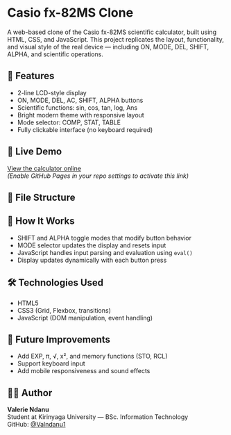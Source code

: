 # Casio fx-82MS Clone

A web-based clone of the Casio fx-82MS scientific calculator, built using HTML, CSS, and JavaScript. This project replicates the layout, functionality, and visual style of the real device — including ON, MODE, DEL, SHIFT, ALPHA, and scientific operations.

## 🔧 Features

- 2-line LCD-style display
- ON, MODE, DEL, AC, SHIFT, ALPHA buttons
- Scientific functions: sin, cos, tan, log, Ans
- Bright modern theme with responsive layout
- Mode selector: COMP, STAT, TABLE
- Fully clickable interface (no keyboard required)

## 🚀 Live Demo

[View the calculator online](https://valndanu1.github.io/casio-fx82ms-clone/)  
*(Enable GitHub Pages in your repo settings to activate this link)*

## 📁 File Structure


## 🧠 How It Works

- SHIFT and ALPHA toggle modes that modify button behavior
- MODE selector updates the display and resets input
- JavaScript handles input parsing and evaluation using `eval()`
- Display updates dynamically with each button press

## 🛠️ Technologies Used

- HTML5
- CSS3 (Grid, Flexbox, transitions)
- JavaScript (DOM manipulation, event handling)

## 📌 Future Improvements

- Add EXP, π, √, x², and memory functions (STO, RCL)
- Support keyboard input
- Add mobile responsiveness and sound effects

## 👩‍💻 Author

**Valerie Ndanu**  
Student at Kirinyaga University — BSc. Information Technology  
GitHub: [@Valndanu1](https://github.com/Valndanu1)

